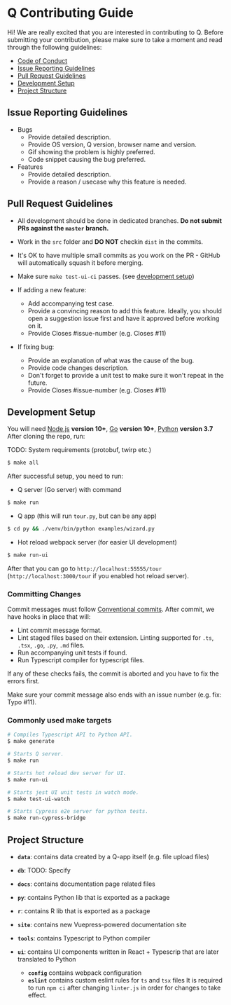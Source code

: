 # Q Contributing Guide

Hi! We are really excited that you are interested in contributing to Q. Before submitting your contribution, please make sure to take a moment and read through the following guidelines:

- [Code of Conduct](https://github.com/h2oai/qd/tree/master/.github/CODE_OF_CONDUCT.md)
- [Issue Reporting Guidelines](#issue-reporting-guidelines)
- [Pull Request Guidelines](#pull-request-guidelines)
- [Development Setup](#development-setup)
- [Project Structure](#project-structure)

## Issue Reporting Guidelines

- Bugs
  - Provide detailed description.
  - Provide OS version, Q version, browser name and version.
  - Gif showing the problem is highly preferred.
  - Code snippet causing the bug preferred.
- Features
  - Provide detailed description.
  - Provide a reason / usecase why this feature is needed.

## Pull Request Guidelines

- All development should be done in dedicated branches. **Do not submit PRs against the `master` branch.**

- Work in the `src` folder and **DO NOT** checkin `dist` in the commits.

- It's OK to have multiple small commits as you work on the PR - GitHub will automatically squash it before merging.

- Make sure `make test-ui-ci` passes. (see [development setup](#development-setup))

- If adding a new feature:
  - Add accompanying test case.
  - Provide a convincing reason to add this feature. Ideally, you should open a suggestion issue first and have it approved before working on it.
  - Provide Closes #issue-number (e.g. Closes #11)

- If fixing bug:
  - Provide an explanation of what was the cause of the bug.
  - Provide code changes description.
  - Don't forget to provide a unit test to make sure it won't repeat in the future.
  - Provide Closes #issue-number (e.g. Closes #11)

## Development Setup

You will need [Node.js](http://nodejs.org) **version 10+**, [Go](https://golang.org/) **version 10+**, [Python](https://www.python.org/) **version 3.7**
After cloning the repo, run:

TODO: System requirements (protobuf, twirp etc.)

``` bash
$ make all
```

After successful setup, you need to run:
- Q server (Go server) with command
``` bash
$ make run
```
- Q app (this will run `tour.py`, but can be any app)
``` bash
$ cd py && ./venv/bin/python examples/wizard.py
```
- Hot reload webpack server (for easier UI development)
``` bash
$ make run-ui
```

After that you can go to `http://localhost:55555/tour` (`http://localhost:3000/tour` if you enabled hot reload server).

### Committing Changes

Commit messages must follow [Conventional commits](https://www.conventionalcommits.org/en/v1.0.0/). After commit, we have hooks in place that will:
- Lint commit message format.
- Lint staged files based on their extension. Linting supported for `.ts`, `.tsx`, `.go`, `.py`, `.md` files. 
- Run accompanying unit tests if found.
- Run Typescript compiler for typescript files.

If any of these checks fails, the commit is aborted and you have to fix the errors first.

Make sure your commit message also ends with an issue number (e.g. fix: Typo #11).
### Commonly used make targets

``` bash
# Compiles Typescript API to Python API. 
$ make generate

# Starts Q server.
$ make run

# Starts hot reload dev server for UI.
$ make run-ui

# Starts jest UI unit tests in watch mode.
$ make test-ui-watch

# Starts Cypress e2e server for python tests.
$ make run-cypress-bridge
```

## Project Structure

- **`data`**: contains data created by a Q-app itself (e.g. file upload files)

- **`db`**: TODO: Specify

- **`docs`**: contains documentation page related files

- **`py`**: contains Python lib that is exported as a package

- **`r`**: contains R lib that is exported as a package

- **`site`**: contains new Vuepress-powered documentation site

- **`tools`**: contains Typescript to Python compiler

- **`ui`**: contains UI components written in React + Typescrip that are later translated to Python
  - **`config`** contains webpack configuration
  - **`eslint`** contains custom eslint rules for `ts` and `tsx` files
  It is required to run `npm ci` after changing `linter.js` in order for changes to take effect. 
